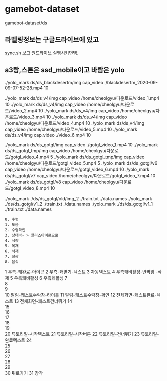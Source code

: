 # gamebot-dataset

gamebot-dataset/ds

## 라벨링정보는 구글드라이브에 있고
sync.sh 보고 원드라이브 실행시키면댐.

## a3랑,스톤은 ssd_mobile이고 바람은 yolo 

./yolo_mark ds/ds_blackdesertm/img cap_video ./blackdesertm_2020-09-09-07-52-28.mp4 10

./yolo_mark ds/ds_v4/img cap_video /home/cheolgyu/다운로드/video_1.mp4 10
./yolo_mark ds/ds_v4/img cap_video /home/cheolgyu/다운로드/video_2.mp4 10
./yolo_mark ds/ds_v4/img cap_video /home/cheolgyu/다운로드/video_3.mp4 10
./yolo_mark ds/ds_v4/img cap_video /home/cheolgyu/다운로드/video_4.mp4 10
./yolo_mark ds/ds_v4/img cap_video /home/cheolgyu/다운로드/video_5.mp4 10
./yolo_mark ds/ds_v4/img cap_video ./video_6.mp4 10


./yolo_mark ds/ds_gotgl/img cap_video ./gotgl_video_1.mp4 10
./yolo_mark ds/ds_gotgl_tmp/img cap_video /home/cheolgyu/다운로드/gotgl_video_4.mp4  5
./yolo_mark ds/ds_gotgl_tmp/img cap_video /home/cheolgyu/다운로드/gotgl_video_5.mp4  5
./yolo_mark ds/ds_gotgl/v6 cap_video /home/cheolgyu/다운로드/gotgl_video_6.mp4 10
./yolo_mark ds/ds_gotgl/v7 cap_video /home/cheolgyu/다운로드/gotgl_video_7.mp4 10
./yolo_mark ds/ds_gotgl/v8 cap_video /home/cheolgyu/다운로드/gotgl_video_8.mp4 10

./yolo_mark ./ds/ds_gotgl/old/img_2 ./train.txt ./data.names
./yolo_mark ./ds/ds_gotgl/v1_2 ./train.txt ./data.names
./yolo_mark ./ds/ds_gotgl/v1_1 ./train.txt ./data.names
```
0. 수령
1. 도움
2. 수령확인
3. 상태바- > 할리스아이콘으로
4. 식량
5. 목재
6. 석재
7. 철광
8. 음식
```












1	우측-쾌완료-아이콘
2	우측-쾌받기-텍스트
3	자동텍스트
4	우측쾌비활성-반짝임 -삭제
5	우측쾌비활성
6	우측쾌활성
7	
8	
9	
10	알림-쾌스트수락창-타이틀
11	알림-쾌스트수락창-확인
12	전체화면-쾌스트완료-텍스트
13	전체화면-쾌스트건너뛰기
14	
15	
16	
17	
18	
19	
20	튜토리얼-시작텍스트
21	튜토리얼-시작버튼
22	튜토리얼-건너뛰기
23	튜토리얼-완료텍스트
24	
25	
26	
27	
28	
29	
30	뒤로가기
31	장착
